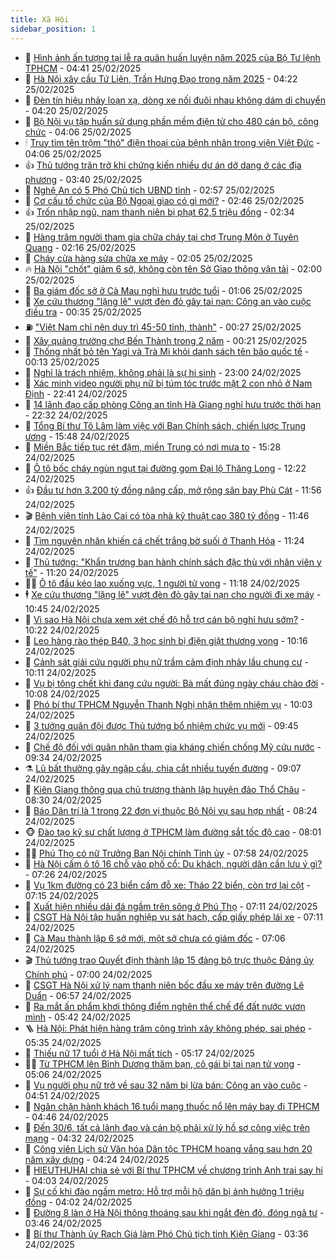 ```yaml
---
title: Xã Hội
sidebar_position: 1
---
```


<!-- dantri-xa-hoi:START -->
- 🫣 [Hình ảnh ấn tượng tại lễ ra quân huấn luyện năm 2025 của Bộ Tư lệnh TPHCM](https://dantri.com.vn/xa-hoi/hinh-anh-an-tuong-tai-le-ra-quan-huan-luyen-nam-2025-cua-bo-tu-lenh-tphcm-20250225112845476.htm) - 04:41 25/02/2025
- 💼 [Hà Nội xây cầu Tứ Liên, Trần Hưng Đạo trong năm 2025](https://dantri.com.vn/xa-hoi/ha-noi-xay-cau-tu-lien-tran-hung-dao-trong-nam-2025-20250225111906532.htm) - 04:22 25/02/2025
- 🎊 [Đèn tín hiệu nhảy loạn xạ, dòng xe nối đuôi nhau không dám di chuyển](https://dantri.com.vn/xa-hoi/den-tin-hieu-nhay-loan-xa-dong-xe-noi-duoi-nhau-khong-dam-di-chuyen-20250225104334599.htm) - 04:20 25/02/2025
- 🙉 [Bộ Nội vụ tập huấn sử dụng phần mềm điện tử cho 480 cán bộ, công chức](https://dantri.com.vn/xa-hoi/bo-noi-vu-tap-huan-su-dung-phan-mem-dien-tu-cho-480-can-bo-cong-chuc-20250225105703571.htm) - 04:06 25/02/2025
- 🕯 [Truy tìm tên trộm &quot;thó&quot; điện thoại của bệnh nhân trong viện Việt Đức](https://dantri.com.vn/xa-hoi/truy-tim-ten-trom-tho-dien-thoai-cua-benh-nhan-trong-vien-viet-duc-20250225104909438.htm) - 04:06 25/02/2025
- 👍 [Thủ tướng trăn trở khi chứng kiến nhiều dự án dở dang ở các địa phương](https://dantri.com.vn/xa-hoi/thu-tuong-tran-tro-khi-chung-kien-nhieu-du-an-do-dang-o-cac-dia-phuong-20250225102741593.htm) - 03:40 25/02/2025
- 🤖 [Nghệ An có 5 Phó Chủ tịch UBND tỉnh](https://dantri.com.vn/xa-hoi/nghe-an-co-5-pho-chu-tich-ubnd-tinh-20250225090204165.htm) - 02:57 25/02/2025
- 🙉 [Cơ cấu tổ chức của Bộ Ngoại giao có gì mới?](https://dantri.com.vn/xa-hoi/co-cau-to-chuc-cua-bo-ngoai-giao-co-gi-moi-20250225093017846.htm) - 02:46 25/02/2025
- 👍 [Trốn nhập ngũ, nam thanh niên bị phạt 62,5 triệu đồng](https://dantri.com.vn/xa-hoi/tron-nhap-ngu-nam-thanh-nien-bi-phat-625-trieu-dong-20250225091029102.htm) - 02:34 25/02/2025
- 🗽 [Hàng trăm người tham gia chữa cháy tại chợ Trung Môn ở Tuyên Quang](https://dantri.com.vn/xa-hoi/hang-tram-nguoi-tham-gia-chua-chay-tai-cho-trung-mon-o-tuyen-quang-20250225091304626.htm) - 02:16 25/02/2025
- 🗽 [Cháy cửa hàng sửa chữa xe máy](https://dantri.com.vn/xa-hoi/chay-cua-hang-sua-chua-xe-may-20250225082722380.htm) - 02:05 25/02/2025
- 🔥 [Hà Nội &quot;chốt&quot; giảm 6 sở, không còn tên Sở Giao thông vận tải](https://dantri.com.vn/xa-hoi/ha-noi-chot-giam-6-so-khong-con-ten-so-giao-thong-van-tai-20250225085711708.htm) - 02:00 25/02/2025
- 🦒 [Ba giám đốc sở ở Cà Mau nghỉ hưu trước tuổi](https://dantri.com.vn/xa-hoi/ba-giam-doc-so-o-ca-mau-nghi-huu-truoc-tuoi-20250224164121143.htm) - 01:06 25/02/2025
- 🧐 [Xe cứu thương &quot;lặng lẽ&quot; vượt đèn đỏ gây tai nạn: Công an vào cuộc điều tra](https://dantri.com.vn/xa-hoi/xe-cuu-thuong-lang-le-vuot-den-do-gay-tai-nan-cong-an-vao-cuoc-dieu-tra-20250224190105940.htm) - 00:35 25/02/2025
- ⛽️ [&quot;Việt Nam chỉ nên duy trì 45-50 tỉnh, thành&quot;](https://dantri.com.vn/xa-hoi/viet-nam-chi-nen-duy-tri-45-50-tinh-thanh-20250224220741967.htm) - 00:27 25/02/2025
- 🚀 [Xây quảng trường chợ Bến Thành trong 2 năm](https://dantri.com.vn/xa-hoi/xay-quang-truong-cho-ben-thanh-trong-2-nam-20250224161055449.htm) - 00:21 25/02/2025
- 🦒 [Thống nhất bỏ tên Yagi và Trà Mi khỏi danh sách tên bão quốc tế](https://dantri.com.vn/xa-hoi/thong-nhat-bo-ten-yagi-va-tra-mi-khoi-danh-sach-ten-bao-quoc-te-20250225065414027.htm) - 00:13 25/02/2025
- 🦅 [Nghỉ là trách nhiệm, không phải là sự hi sinh](https://dantri.com.vn/xa-hoi/nghi-la-trach-nhiem-khong-phai-la-su-hi-sinh-20250224130236948.htm) - 23:00 24/02/2025
- 🚀 [Xác minh video người phụ nữ bị túm tóc trước mặt 2 con nhỏ ở Nam Định](https://dantri.com.vn/xa-hoi/xac-minh-video-nguoi-phu-nu-bi-tum-toc-truoc-mat-2-con-nho-o-nam-dinh-20250224233250336.htm) - 22:41 24/02/2025
- 🦅 [14 lãnh đạo cấp phòng Công an tỉnh Hà Giang nghỉ hưu trước thời hạn](https://dantri.com.vn/xa-hoi/14-lanh-dao-cap-phong-cong-an-tinh-ha-giang-nghi-huu-truoc-thoi-han-20250224233407758.htm) - 22:32 24/02/2025
- 🤠 [Tổng Bí thư Tô Lâm làm việc với Ban Chính sách, chiến lược Trung ương](https://dantri.com.vn/xa-hoi/tong-bi-thu-to-lam-lam-viec-voi-ban-chinh-sach-chien-luoc-trung-uong-20250224224759307.htm) - 15:48 24/02/2025
- 💄 [Miền Bắc tiếp tục rét đậm, miền Trung có nơi mưa to](https://dantri.com.vn/xa-hoi/mien-bac-tiep-tuc-ret-dam-mien-trung-co-noi-mua-to-20250224221824167.htm) - 15:28 24/02/2025
- 🥷 [Ô tô bốc cháy ngùn ngụt tại đường gom Đại lộ Thăng Long](https://dantri.com.vn/xa-hoi/o-to-boc-chay-ngun-ngut-tai-duong-gom-dai-lo-thang-long-20250224190628685.htm) - 12:22 24/02/2025
- 👍 [Đầu tư hơn 3.200 tỷ đồng nâng cấp, mở rộng sân bay Phù Cát](https://dantri.com.vn/xa-hoi/dau-tu-hon-3200-ty-dong-nang-cap-mo-rong-san-bay-phu-cat-20250224072721418.htm) - 11:56 24/02/2025
- 🎬 [Bệnh viện tỉnh Lào Cai có tòa nhà kỹ thuật cao 380 tỷ đồng](https://dantri.com.vn/xa-hoi/benh-vien-tinh-lao-cai-co-toa-nha-ky-thuat-cao-380-ty-dong-20250224182505537.htm) - 11:46 24/02/2025
- 🦒 [Tìm nguyên nhân khiến cá chết trắng bờ suối ở Thanh Hóa](https://dantri.com.vn/xa-hoi/tim-nguyen-nhan-khien-ca-chet-trang-bo-suoi-o-thanh-hoa-20250224164911065.htm) - 11:24 24/02/2025
- 🌊 [Thủ tướng: &quot;Khẩn trương ban hành chính sách đặc thù với nhân viên y tế&quot;](https://dantri.com.vn/xa-hoi/thu-tuong-khan-truong-ban-hanh-chinh-sach-dac-thu-voi-nhan-vien-y-te-20250224180554844.htm) - 11:20 24/02/2025
- 🧑‍💻 [Ô tô đầu kéo lao xuống vực, 1 người tử vong](https://dantri.com.vn/xa-hoi/o-to-dau-keo-lao-xuong-vuc-1-nguoi-tu-vong-20250224174311286.htm) - 11:18 24/02/2025
- 🕴 [Xe cứu thương &quot;lặng lẽ&quot; vượt đèn đỏ gây tai nạn cho người đi xe máy](https://dantri.com.vn/xa-hoi/xe-cuu-thuong-lang-le-vuot-den-do-gay-tai-nan-cho-nguoi-di-xe-may-20250224165953130.htm) - 10:45 24/02/2025
- 🤔 [Vì sao Hà Nội chưa xem xét chế độ hỗ trợ cán bộ nghỉ hưu sớm?](https://dantri.com.vn/xa-hoi/vi-sao-ha-noi-chua-xem-xet-che-do-ho-tro-can-bo-nghi-huu-som-20250224164514383.htm) - 10:22 24/02/2025
- 💄 [Leo hàng rào thép B40, 3 học sinh bị điện giật thương vong](https://dantri.com.vn/xa-hoi/leo-hang-rao-thep-b40-3-hoc-sinh-bi-dien-giat-thuong-vong-20250224165439934.htm) - 10:16 24/02/2025
- 🧠 [Cảnh sát giải cứu người phụ nữ trầm cảm định nhảy lầu chung cư](https://dantri.com.vn/xa-hoi/canh-sat-giai-cuu-nguoi-phu-nu-tram-cam-dinh-nhay-lau-chung-cu-20250224164637194.htm) - 10:11 24/02/2025
- 🦣 [Vụ bị tông chết khi đang cứu người: Bà mất đúng ngày cháu chào đời](https://dantri.com.vn/xa-hoi/vu-bi-tong-chet-khi-dang-cuu-nguoi-ba-mat-dung-ngay-chau-chao-doi-20250224161202248.htm) - 10:08 24/02/2025
- 💫 [Phó bí thư TPHCM Nguyễn Thanh Nghị nhận thêm nhiệm vụ](https://dantri.com.vn/xa-hoi/pho-bi-thu-tphcm-nguyen-thanh-nghi-nhan-them-nhiem-vu-20250224165514053.htm) - 10:03 24/02/2025
- 🚀 [3 tướng quân đội được Thủ tướng bổ nhiệm chức vụ mới](https://dantri.com.vn/xa-hoi/3-tuong-quan-doi-duoc-thu-tuong-bo-nhiem-chuc-vu-moi-20250224163732990.htm) - 09:45 24/02/2025
- 🤔 [Chế độ đối với quân nhân tham gia kháng chiến chống Mỹ cứu nước](https://dantri.com.vn/xa-hoi/che-do-doi-voi-quan-nhan-tham-gia-khang-chien-chong-my-cuu-nuoc-20250224162808345.htm) - 09:34 24/02/2025
- ⚗️ [Lũ bất thường gây ngập cầu, chia cắt nhiều tuyến đường](https://dantri.com.vn/xa-hoi/lu-bat-thuong-gay-ngap-cau-chia-cat-nhieu-tuyen-duong-20250224154205862.htm) - 09:07 24/02/2025
- 🫶 [Kiên Giang thông qua chủ trương thành lập huyện đảo Thổ Châu](https://dantri.com.vn/xa-hoi/kien-giang-thong-qua-chu-truong-thanh-lap-huyen-dao-tho-chau-20250224145911976.htm) - 08:30 24/02/2025
- 🌮 [Báo Dân trí là 1 trong 22 đơn vị thuộc Bộ Nội vụ sau hợp nhất](https://dantri.com.vn/xa-hoi/bao-dan-tri-la-1-trong-22-don-vi-thuoc-bo-noi-vu-sau-hop-nhat-20250224151924579.htm) - 08:24 24/02/2025
- 🐵 [Đào tạo kỹ sư chất lượng ở TPHCM làm đường sắt tốc độ cao](https://dantri.com.vn/xa-hoi/dao-tao-ky-su-chat-luong-o-tphcm-lam-duong-sat-toc-do-cao-20250224130351846.htm) - 08:01 24/02/2025
- 🧑‍🏫 [Phú Thọ có nữ Trưởng Ban Nội chính Tỉnh ủy](https://dantri.com.vn/xa-hoi/phu-tho-co-nu-truong-ban-noi-chinh-tinh-uy-20250224144425140.htm) - 07:58 24/02/2025
- 💫 [Hà Nội cấm ô tô 16 chỗ vào phố cổ: Du khách, người dân cần lưu ý gì?](https://dantri.com.vn/xa-hoi/ha-noi-cam-o-to-16-cho-vao-pho-co-du-khach-nguoi-dan-can-luu-y-gi-20250224142203620.htm) - 07:26 24/02/2025
- 🦩 [Vụ 1km đường có 23 biển cấm đỗ xe: Tháo 22 biển, còn trơ lại cột](https://dantri.com.vn/xa-hoi/vu-1km-duong-co-23-bien-cam-do-xe-thao-22-bien-con-tro-lai-cot-20250224132748400.htm) - 07:15 24/02/2025
- 🦄 [Xuất hiện nhiều dải đá ngầm trên sông ở Phú Thọ](https://dantri.com.vn/xa-hoi/xuat-hien-nhieu-dai-da-ngam-tren-song-o-phu-tho-20250224140259318.htm) - 07:11 24/02/2025
- 💂 [CSGT Hà Nội tập huấn nghiệp vụ sát hạch, cấp giấy phép lái xe](https://dantri.com.vn/xa-hoi/csgt-ha-noi-tap-huan-nghiep-vu-sat-hach-cap-giay-phep-lai-xe-20250224140506151.htm) - 07:11 24/02/2025
- 💄 [Cà Mau thành lập 6 sở mới, một sở chưa có giám đốc](https://dantri.com.vn/xa-hoi/ca-mau-thanh-lap-6-so-moi-mot-so-chua-co-giam-doc-20250224120118577.htm) - 07:06 24/02/2025
- 🎬 [Thủ tướng trao Quyết định thành lập 15 đảng bộ trực thuộc Đảng ủy Chính phủ](https://dantri.com.vn/xa-hoi/thu-tuong-trao-quyet-dinh-thanh-lap-15-dang-bo-truc-thuoc-dang-uy-chinh-phu-20250224135456873.htm) - 07:00 24/02/2025
- 👀 [CSGT Hà Nội xử lý nam thanh niên bốc đầu xe máy trên đường Lê Duẩn](https://dantri.com.vn/xa-hoi/csgt-ha-noi-xu-ly-nam-thanh-nien-boc-dau-xe-may-tren-duong-le-duan-20250224135425205.htm) - 06:57 24/02/2025
- 💃 [Ra mắt ấn phẩm khơi thông điểm nghẽn thể chế để đất nước vươn mình](https://dantri.com.vn/xa-hoi/ra-mat-an-pham-khoi-thong-diem-nghen-the-che-de-dat-nuoc-vuon-minh-20250224123547314.htm) - 05:42 24/02/2025
- 🪜 [Hà Nội: Phát hiện hàng trăm công trình xây không phép, sai phép](https://dantri.com.vn/xa-hoi/ha-noi-phat-hien-hang-tram-cong-trinh-xay-khong-phep-sai-phep-20250224123120346.htm) - 05:35 24/02/2025
- 📝 [Thiếu nữ 17 tuổi ở Hà Nội mất tích](https://dantri.com.vn/xa-hoi/thieu-nu-17-tuoi-o-ha-noi-mat-tich-20250224121336092.htm) - 05:17 24/02/2025
- 🧑‍💻 [Từ TPHCM lên Bình Dương thăm bạn, cô gái bị tai nạn tử vong](https://dantri.com.vn/xa-hoi/tu-tphcm-len-binh-duong-tham-ban-co-gai-bi-tai-nan-tu-vong-20250224114702498.htm) - 05:06 24/02/2025
- 👺 [Vụ người phụ nữ trở về sau 32 năm bị lừa bán: Công an vào cuộc](https://dantri.com.vn/xa-hoi/vu-nguoi-phu-nu-tro-ve-sau-32-nam-bi-lua-ban-cong-an-vao-cuoc-20250224113333550.htm) - 04:51 24/02/2025
- 🌮 [Ngăn chặn hành khách 16 tuổi mang thuốc nổ lên máy bay đi TPHCM](https://dantri.com.vn/xa-hoi/ngan-chan-hanh-khach-16-tuoi-mang-thuoc-no-len-may-bay-di-tphcm-20250224110656102.htm) - 04:46 24/02/2025
- 🤭 [Đến 30/6, tất cả lãnh đạo và cán bộ phải xử lý hồ sơ công việc trên mạng](https://dantri.com.vn/xa-hoi/den-306-tat-ca-lanh-dao-va-can-bo-phai-xu-ly-ho-so-cong-viec-tren-mang-20250224104234390.htm) - 04:32 24/02/2025
- 💪 [Công viên Lịch sử Văn hóa Dân tộc TPHCM hoang vắng sau hơn 20 năm xây dựng](https://dantri.com.vn/xa-hoi/cong-vien-lich-su-van-hoa-dan-toc-tphcm-hoang-vang-sau-hon-20-nam-xay-dung-20250220162756963.htm) - 04:24 24/02/2025
- 🧰 [HIEUTHUHAI chia sẻ với Bí thư TPHCM về chương trình Anh trai say hi](https://dantri.com.vn/xa-hoi/hieuthuhai-chia-se-voi-bi-thu-tphcm-ve-chuong-trinh-anh-trai-say-hi-20250224105049411.htm) - 04:03 24/02/2025
- 🤡 [Sự cố khi đào ngầm metro: Hỗ trợ mỗi hộ dân bị ảnh hưởng 1 triệu đồng](https://dantri.com.vn/xa-hoi/su-co-khi-dao-ngam-metro-ho-tro-moi-ho-dan-bi-anh-huong-1-trieu-dong-20250224104043401.htm) - 04:02 24/02/2025
- 🦆 [Đường 8 làn ở Hà Nội thông thoáng sau khi ngắt đèn đỏ, đóng ngã tư](https://dantri.com.vn/xa-hoi/duong-8-lan-o-ha-noi-thong-thoang-sau-khi-ngat-den-do-dong-nga-tu-20250220214850512.htm) - 03:46 24/02/2025
- 🦍 [Bí thư Thành ủy Rạch Giá làm Phó Chủ tịch tỉnh Kiên Giang](https://dantri.com.vn/xa-hoi/bi-thu-thanh-uy-rach-gia-lam-pho-chu-tich-tinh-kien-giang-20250224093432064.htm) - 03:36 24/02/2025<!-- dantri-xa-hoi:END -->
